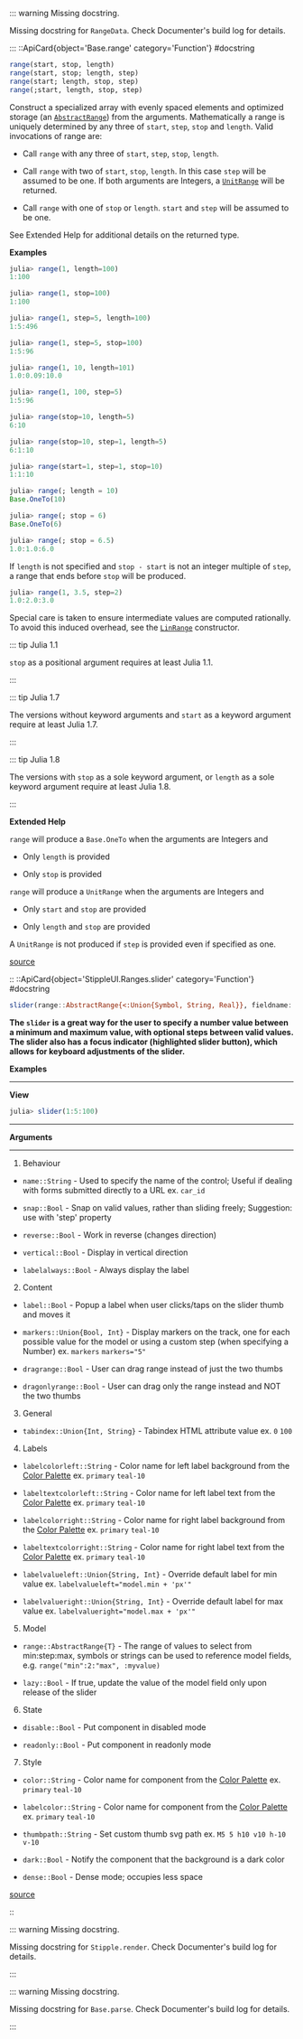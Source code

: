 


::: warning Missing docstring.

Missing docstring for `RangeData`. Check Documenter&#39;s build log for details.

:::
::ApiCard{object='Base.range' category='Function'}
#docstring



```julia
range(start, stop, length)
range(start, stop; length, step)
range(start; length, stop, step)
range(;start, length, stop, step)
```


Construct a specialized array with evenly spaced elements and optimized storage (an [`AbstractRange`](@ref)) from the arguments. Mathematically a range is uniquely determined by any three of `start`, `step`, `stop` and `length`. Valid invocations of range are:
- Call `range` with any three of `start`, `step`, `stop`, `length`.
  
- Call `range` with two of `start`, `stop`, `length`. In this case `step` will be assumed to be one. If both arguments are Integers, a [`UnitRange`](@ref) will be returned.
  
- Call `range` with one of `stop` or `length`. `start` and `step` will be assumed to be one.
  

See Extended Help for additional details on the returned type.

**Examples**

```julia
julia> range(1, length=100)
1:100

julia> range(1, stop=100)
1:100

julia> range(1, step=5, length=100)
1:5:496

julia> range(1, step=5, stop=100)
1:5:96

julia> range(1, 10, length=101)
1.0:0.09:10.0

julia> range(1, 100, step=5)
1:5:96

julia> range(stop=10, length=5)
6:10

julia> range(stop=10, step=1, length=5)
6:1:10

julia> range(start=1, step=1, stop=10)
1:1:10

julia> range(; length = 10)
Base.OneTo(10)

julia> range(; stop = 6)
Base.OneTo(6)

julia> range(; stop = 6.5)
1.0:1.0:6.0
```


If `length` is not specified and `stop - start` is not an integer multiple of `step`, a range that ends before `stop` will be produced.

```julia
julia> range(1, 3.5, step=2)
1.0:2.0:3.0
```


Special care is taken to ensure intermediate values are computed rationally. To avoid this induced overhead, see the [`LinRange`](@ref) constructor.

::: tip Julia 1.1

`stop` as a positional argument requires at least Julia 1.1.

:::

::: tip Julia 1.7

The versions without keyword arguments and `start` as a keyword argument require at least Julia 1.7.

:::

::: tip Julia 1.8

The versions with `stop` as a sole keyword argument, or `length` as a sole keyword argument require at least Julia 1.8.

:::

**Extended Help**

`range` will produce a `Base.OneTo` when the arguments are Integers and
- Only `length` is provided
  
- Only `stop` is provided
  

`range` will produce a `UnitRange` when the arguments are Integers and
- Only `start`  and `stop` are provided
  
- Only `length` and `stop` are provided
  

A `UnitRange` is not produced if `step` is provided even if specified as one.


[source](https://github.com/JuliaLang/julia/blob/bed2cd540a11544ed4be381d471bbf590f0b745e/base/range.jl#L53-L139)

::
::ApiCard{object='StippleUI.Ranges.slider' category='Function'}
#docstring



```julia
slider(range::AbstractRange{<:Union{Symbol, String, Real}}, fieldname::Union{Symbol,Nothing} = nothing, args...; lazy = false, kwargs...)
```


**The `slider` is a great way for the user to specify a number value between a minimum and maximum value, with optional steps between valid values. The slider also has a focus indicator (highlighted slider button), which allows for keyboard adjustments of the slider.**

**Examples**


---


**View**

```julia
julia> slider(1:5:100)
```



---


**Arguments**


---

1. Behaviour
  - `name::String` - Used to specify the name of the control; Useful if dealing with forms submitted directly to a URL ex. `car_id`
    
  - `snap::Bool` - Snap on valid values, rather than sliding freely; Suggestion: use with &#39;step&#39; property
    
  - `reverse::Bool` - Work in reverse (changes direction)
    
  - `vertical::Bool` - Display in vertical direction
    
  - `labelalways::Bool` - Always display the label
    
  
2. Content
  - `label::Bool` - Popup a label when user clicks/taps on the slider thumb and moves it
    
  - `markers::Union{Bool, Int}` - Display markers on the track, one for each possible value for the model or using a custom step (when specifying a Number) ex. `markers` `markers="5"`
    
  - `dragrange::Bool` - User can drag range instead of just the two thumbs
    
  - `dragonlyrange::Bool` - User can drag only the range instead and NOT the two thumbs
    
  
3. General
  - `tabindex::Union{Int, String}` - Tabindex HTML attribute value ex. `0` `100`
    
  
4. Labels
  - `labelcolorleft::String` - Color name for left label background from the [Color Palette](https://quasar.dev/style/color-palette) ex. `primary` `teal-10`
    
  - `labeltextcolorleft::String` - Color name for left label text from the [Color Palette](https://quasar.dev/style/color-palette) ex. `primary` `teal-10`
    
  - `labelcolorright::String` - Color name for right label background from the [Color Palette](https://quasar.dev/style/color-palette) ex. `primary` `teal-10`
    
  - `labeltextcolorright::String` - Color name for right label text from the [Color Palette](https://quasar.dev/style/color-palette) ex. `primary` `teal-10`
    
  - `labelvalueleft::Union{String, Int}` - Override default label for min value ex. `labelvalueleft="model.min + 'px'"`
    
  - `labelvalueright::Union{String, Int}` - Override default label for max value ex. `labelvalueright="model.max + 'px'"`
    
  
5. Model
  - `range::AbstractRange{T}` - The range of values to select from min:step:max, symbols or strings can be used to reference model fields, e.g. `range("min":2:"max", :myvalue)`
    
  - `lazy::Bool` - If true, update the value of the model field only upon release of the slider
    
  
6. State
  - `disable::Bool` - Put component in disabled mode
    
  - `readonly::Bool` - Put component in readonly mode
    
  
7. Style
  - `color::String` - Color name for component from the [Color Palette](https://quasar.dev/style/color-palette) ex. `primary` `teal-10`
    
  - `labelcolor::String` - Color name for component from the [Color Palette](https://quasar.dev/style/color-palette) ex. `primary` `teal-10`
    
  - `thumbpath::String` - Set custom thumb svg path ex. `M5 5 h10 v10 h-10 v-10`
    
  - `dark::Bool` - Notify the component that the background is a dark color
    
  - `dense::Bool` - Dense mode; occupies less space
    
  


[source](https://github.com/GenieFramework/StippleUI.jl/blob/v0.24.2/src/Ranges.jl#L133-L182)

::

::: warning Missing docstring.

Missing docstring for `Stipple.render`. Check Documenter&#39;s build log for details.

:::

::: warning Missing docstring.

Missing docstring for `Base.parse`. Check Documenter&#39;s build log for details.

:::
